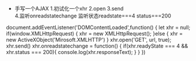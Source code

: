 -  手写一个AJAX 
    1.初试化一个xhr
    2.open
    3.send    
    4.监听onreadstatechange  监听状态readstate===4 status===200

document.addEventListener('DOMContentLoaded',function() {
            let xhr = null;
            if(window.XMLHttpRequest) {
                xhr = new XMLHttpRequest();
            }else {
                xhr = new ActiveXObject('Mirosoft.XMLHTTP')
            }
            xhr.open('GET', url, true);
            xhr.send()
            xhr.onreadstatechange = function() {
                if(xhr.readyState === 4 && xhr.status === 200){
                    console.log(xhr.responseText);
                }
            }
        })